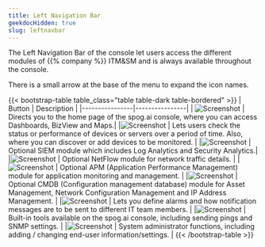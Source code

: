 ```yaml
---
title: Left Navigation Bar
geekdocHidden: true
slug: leftnavbar
---
```



The Left Navigation Bar of the console let users access the different modules of {{% company %}} ITM&SM and is always available throughout the console.

There is a small arrow at the base of the menu to expand the icon names.


{{< bootstrap-table table_class="table table-dark table-bordered" >}}
| Button | Description |
|----------------|----------------|
| ![Screenshot](/cloud_vista/overview/images/HomeLeftBar.PNG) | Directs you to the home page of the spog.ai console, where you can access Dashboards, BizView and Maps.|
|![Screenshot](/cloud_vista/overview/images/MetricsLeftBar.PNG) | Lets users check the status or performance of devices or servers over a period of time. Also, where you can discover or add devices to be monitored.      |
|![Screenshot](/cloud_vista/overview/images/SIEMLeftBar.PNG) | Optional SIEM module which includes Log Analytics and Security Analytics.|
|![Screenshot](/cloud_vista/overview/images/NetFlowLeftBar.PNG) | Optional NetFlow module for network traffic details. |
|![Screenshot](/cloud_vista/overview/images/APMLeftBar.PNG) | Optional APM (Application Performance Management) module for application monitoring and management. |
|![Screenshot](/cloud_vista/overview/images/CMDBLeftBar.PNG) | Optional CMDB (Configuration management database) module for Asset Management, Network Configuration Management and IP Address Management. |
|![Screenshot](/cloud_vista/overview/images/AlertsLeftBar.PNG) | Lets you define alarms and how notification messages are to be sent to different IT team members. |
|![Screenshot](/cloud_vista/overview/images/ToolsLeftBar.PNG) | Built-in tools available on the spog.ai console, including sending pings and SNMP settings. |
|![Screenshot](/cloud_vista/overview/images/AdminLeftBar.PNG) | System administrator functions, including adding / changing end-user information/settings. |
{{< /bootstrap-table >}}